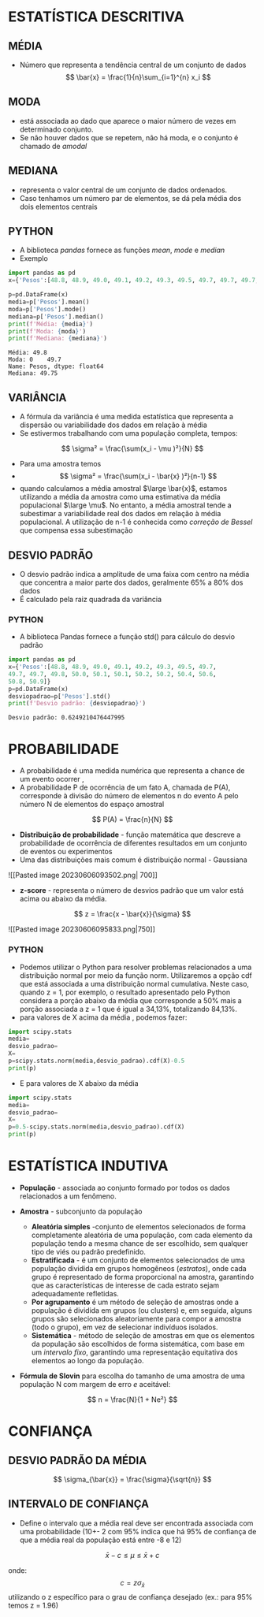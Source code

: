 # ESTATÍSTICA DESCRITIVA

## MÉDIA
- Número que representa a tendência central de um conjunto de dados 
$$
\bar{x} = \frac{1}{n}\sum_{i=1}^{n} x_i
$$
## MODA
-  está associada ao dado que aparece o maior número de vezes em determinado conjunto. 
-  Se não houver dados que se repetem, não há moda, e o conjunto é chamado de *amodal*

## MEDIANA 
- representa o valor central de um conjunto de dados ordenados.
- Caso tenhamos um número par de elementos, se dá pela média dos dois elementos centrais

## PYTHON
- A biblioteca *pandas* fornece as funções *mean*, *mode* e *median*
- Exemplo
```python
import pandas as pd
x={'Pesos':[48.8, 48.9, 49.0, 49.1, 49.2, 49.3, 49.5, 49.7, 49.7, 49.7, 49.8, 50.0, 50.1, 50.1, 50.2, 50.2, 50.4, 50.6, 50.8, 50.9]}

p=pd.DataFrame(x)
media=p['Pesos'].mean()
moda=p['Pesos'].mode()
mediana=p['Pesos'].median()
print(f'Média: {media}')
print(f'Moda: {moda}')
print(f'Mediana: {mediana}')

```

```output
Média: 49.8
Moda: 0    49.7
Name: Pesos, dtype: float64
Mediana: 49.75
```

## VARIÂNCIA

- A fórmula da variância é uma medida estatística que representa a dispersão ou variabilidade dos dados em relação à média
- Se estivermos trabalhando com uma população completa, tempos:

$$
\sigma² = \frac{\sum(x_i - \mu )²}{N}
$$

- Para uma amostra temos
- $$
\sigma² = \frac{\sum(x_i - \bar{x} )²}{n-1}
$$
- quando calculamos a média amostral $\large \bar{x}$, estamos utilizando a média da amostra como uma estimativa da média populacional $\large \mu$. No entanto, a média amostral tende a subestimar a variabilidade real dos dados em relação à média populacional. A utilização de n-1 é conhecida como *correção de Bessel* que compensa essa subestimação

## DESVIO PADRÃO

- O desvio padrão indica a amplitude de uma faixa com centro na média que concentra a maior parte dos dados, geralmente 65% a 80% dos dados
- É calculado pela raiz quadrada da variância 

### PYTHON
- A biblioteca Pandas fornece a função std() para cálculo do desvio padrão

```python
import pandas as pd
x={'Pesos':[48.8, 48.9, 49.0, 49.1, 49.2, 49.3, 49.5, 49.7,
49.7, 49.7, 49.8, 50.0, 50.1, 50.1, 50.2, 50.2, 50.4, 50.6,
50.8, 50.9]}
p=pd.DataFrame(x)
desviopadrao=p['Pesos'].std()
print(f'Desvio padrão: {desviopadrao}')
```

```output
Desvio padrão: 0.6249210476447995
```


# PROBABILIDADE

- A probabilidade é uma medida numérica que representa a chance de um evento ocorrer ,
- A probabilidade P de ocorrência de um fato A, chamada de P(A), corresponde à divisão do número de elementos n do evento A pelo número N de elementos do espaço amostral

$$
P(A) = \frac{n}{N}
$$
- **Distribuição de probabilidade** - função matemática que descreve a probabilidade de ocorrência de diferentes resultados em um conjunto de eventos ou experimentos
- Uma das distribuições mais comum é distribuição normal - Gaussiana

![[Pasted image 20230606093502.png| 700]]

- **z-score** - representa o número de desvios padrão que um valor está acima ou abaixo da média.

$$
z = \frac{x - \bar{x}}{\sigma}
$$

![[Pasted image 20230606095833.png|750]]


### PYTHON

- Podemos utilizar o Python para resolver problemas relacionados a uma distribuição normal por meio da função norm. Utilizaremos a opção cdf que está associada a uma distribuição normal cumulativa. Neste caso, quando z = 1, por exemplo, o resultado apresentado pelo Python considera a porção abaixo da média que corresponde a 50% mais a porção associada a z = 1 que é igual a 34,13%, totalizando 84,13%.
- para valores de X acima da média , podemos fazer:

```PYTHON
import scipy.stats
media=
desvio_padrao=
X=
p=scipy.stats.norm(media,desvio_padrao).cdf(X)-0.5
print(p)
```

- E para valores de X abaixo da média
```PYTHON
import scipy.stats
media=
desvio_padrao=
X=
p=0.5-scipy.stats.norm(media,desvio_padrao).cdf(X)
print(p)
```

# ESTATÍSTICA INDUTIVA 

- **População** - associada ao conjunto formado por todos os dados relacionados a um fenômeno.
- **Amostra** - subconjunto da população
	- **Aleatória simples** -conjunto de elementos selecionados de forma completamente aleatória de uma população, com cada elemento da população tendo a mesma chance de ser escolhido, sem qualquer tipo de viés ou padrão predefinido.
	- **Estratificada** - é um conjunto de elementos selecionados de uma população dividida em grupos homogêneos (*estratos*), onde cada grupo é representado de forma proporcional na amostra, garantindo que as características de interesse de cada estrato sejam adequadamente refletidas.
	- **Por agrupamento** é um método de seleção de amostras onde a população é dividida em grupos (ou clusters) e, em seguida, alguns grupos são selecionados aleatoriamente para compor a amostra (todo o grupo), em vez de selecionar indivíduos isolados.
	- **Sistemática** - método de seleção de amostras em que os elementos da população são escolhidos de forma sistemática, com base em um *intervalo fixo*, garantindo uma representação equitativa dos elementos ao longo da população.

- **Fórmula de Slovin** para escolha do tamanho de uma amostra de uma população N com margem de erro $e$ aceitável:

$$
n = \frac{N}{1 + Ne²}
$$
# CONFIANÇA

## DESVIO PADRÃO DA MÉDIA

$$
\sigma_{\bar{x}} = \frac{\sigma}{\sqrt{n}}
$$

## INTERVALO DE CONFIANÇA
- Define o intervalo que a média real deve ser encontrada associada com uma probabilidade (10+- 2  com 95% indica que há 95% de confiança de que a média real da população está entre -8 e 12)

$$
\bar{x} - c \leq \mu \leq \bar{x} + c
$$

onde:
$$
c = z\sigma_{\bar{x}}
$$
utilizando o z específico para o grau de confiança desejado (ex.: para 95% temos z = 1.96)